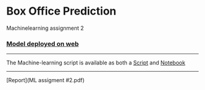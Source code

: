 # Box Office Prediction  
Machinelearning assignment 2
  

### [Model deployed on web](https://movie-app12345.herokuapp.com/index)  

---   

The Machine-learning script is available as both a [Script](ML-2/ML.py) and [Notebook](ML-2/ML.py)

---


[Report](ML assigment #2.pdf)
